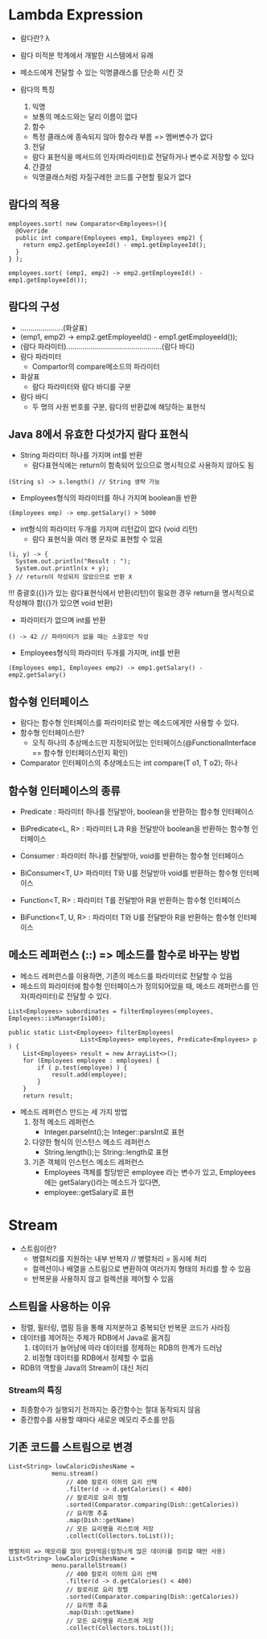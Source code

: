 # Lambda Expression
- 람다란? λ
 - 람다 미적분 학계에서 개발한 시스템에서 유래
 - 메소드에게 전달할 수 있는 익명클래스를 단순화 시킨 것

- 람다의 특징
  1. 익명
    - 보통의 메소드와는 달리 이름이 없다
  2. 함수
    - 특정 클래스에 종속되지 않아 함수라 부름 => 멤버변수가 없다
  3. 전달
    - 람다 표현식을 메서드의 인자(파라미터)로 전달하거나 변수로 저장할 수 있다
  4. 간결성
    - 익명클래스처럼 자질구레한 코드를 구현할 필요가 없다

## 람다의 적용
```
employees.sort( new Comparator<Employees>(){
  @Override
  public int compare(Employees emp1, Employees emp2) {
    return emp2.getEmployeeId() - emp1.getEmployeeId();
  }
} );

employees.sort( (emp1, emp2) -> emp2.getEmployeeId() - emp1.getEmployeeId());
```

## 람다의 구성
- .....................(화살표)
- (emp1, emp2) -> emp2.getEmployeeId() - emp1.getEmployeeId());
- (람다 파라미터)...............................................(람다 바디)
- 람다 파라미터
  - Compartor의 compare메소드의 파라미터
- 화살표
  - 람다 파라미터와 람다 바디를 구분
- 람다 바디
  - 두 명의 사원 번호를 구분, 람다의 반환값에 해당하는 표현식
## Java 8에서 유효한 다섯가지 람다 표현식
- String 파라미터 하나를 가지며 int를 반환
  - 람다표현식에는 return이 함축되어 있으므로 명시적으로 사용하지 않아도 됨
```
(String s) -> s.length() // String 생략 가능
```

- Employees형식의 파라미터를 하나 가지며 boolean을 반환
```
(Employees emp) -> emp.getSalary() > 5000
```

- int형식의 파라미터 두개를 가지며 리턴값이 없다 (void 리턴)
  - 람다 표현식을 여러 행 문자로 표현할 수 있음
```
(i, y) -> {
  System.out.println("Result : ");
  System.out.println(x + y);
} // return이 작성되지 않았으므로 반환 X
```
!!! 중괄호({})가 있는 람다표현식에서 반환(리턴)이 필요한 경우 return을 명시적으로 작성해야 함({}가 있으면 void 반환)

- 파라미터가 없으며 int를 반환
```
() -> 42 // 파라미터가 없을 때는 소괄호만 작성
```

- Employees형식의 파라미터 두개를 가지며, int를 반환
```
(Employees emp1, Employees emp2) -> emp1.getSalary() - emp2.getSalary()
```

## 함수형 인터페이스
- 람다는 함수형 인터페이스를 파라미터로 받는 메소드에게만 사용할 수 있다.
- 함수형 인터페이스란?
  - 오직 하나의 추상메소드만 지정되어있는 인터페이스(@FunctionalInterface == 함수형 인터페이스인지 확인)
- Comparator 인터페이스의 추상메소드는 int compare(T o1, T o2); 하나
## 함수형 인터페이스의 종류
 - Predicate<T> : 파라미터 하나를 전달받아, boolean을 반환하는 함수형 인터페이스
 - BiPredicate<L, R> : 파라미터 L과 R을 전달받아 boolean을 반환하는 함수형 인터페이스

 - Consumer<T> : 파라미터 하나를 전달받아, void를 반환하는 함수형 인터페이스
 - BiConsumer<T, U> 파라미터 T와 U를 전달받아 void를 반환하는 함수형 인터페이스

 - Function<T, R> : 파라미터 T를 전달받아 R을 반환하는 함수형 인터페이스
 - BiFunction<T, U, R> : 파라미터 T와 U를 전달받아 R을 반환하는 함수형 인터페이스
## 메소드 레퍼런스 (::) => 메소드를 함수로 바꾸는 방법
- 메소드 레퍼런스를 이용하면, 기존의 메소드를 파라미터로 전달할 수 있음
- 메소드의 파라미터에 함수형 인터페이스가 정의되어있을 때, 메소드 레퍼런스를 인자(파라미터)로 전달할 수 있다.
```
List<Employees> subordinates = filterEmployees(employees, Employees::isManagerIs100);
```
```
public static List<Employees> filterEmployees(
                    List<Employees> employees, Predicate<Employees> p ) {
    List<Employees> result = new ArrayList<>();
    for (Employees employee : employees) {
        if ( p.test(employee) ) {
            result.add(employee);
        }
    } 
    return result;
```

- 메소드 레퍼런스 만드는 세 가지 방법
  1. 정적 메소드 레퍼런스
     - Integer.parseInt();는 Integer::parsInt로 표현
  2. 다양한 형식의 인스턴스 메소드 레퍼런스
     - String.length();는 String::length로 표현
  3. 기존 객체의 인스턴스 메소드 레퍼런스
     - Employees 객체를 할당받은 employee 라는 변수가 있고, Employees에는 getSalary()라는 메소드가 있다면,
     - employee::getSalary로 표현
# Stream
- 스트림이란?
  - 병렬처리를 지원하는 내부 반복자 // 병렬처리 = 동시에 처리
  - 컬렉션이나 배열을 스트림으로 변환하여 여러가지 형태의 처리를 할 수 있음
  - 반복문을 사용하지 않고 컬렉션을 제어할 수 있음
## 스트림을 사용하는 이유
- 정렬, 필터링, 맵핑 등을 통해 지저분하고 중복되던 반복문 코드가 사라짐
- 데이터를 제어하는 주체가 RDB에서 Java로 옮겨짐
  1. 데이터가 늘어남에 따라 데이터를 정제하는 RDB의 한계가 드러남
  2. 비정형 데이터를 RDB에서 정제할 수 없음
- RDB의 역할을 Java의 Stream이 대신 처리
### Stream의 특징
- 최종함수가 실행되기 전까지는 중간함수는 절대 동작되지 않음
- 중간함수를 사용할 때마다 새로운 메모리 주소를 만듬
## 기존 코드를 스트림으로 변경
```
List<String> lowCaloricDishesName = 
            menu.stream()
                // 400 칼로리 이하의 요리 선택
                .filter(d -> d.getCalories() < 400) 
                // 칼로리로 요리 정렬
                .sorted(Comparator.comparing(Dish::getCalories))
                // 요리명 추출
                .map(Dish::getName)
                // 모든 요리명을 리스트에 저장
                .collect(Collectors.toList());

병렬처리 => 메모리를 많이 잡아먹음(엄청나게 많은 데이터를 정리할 때만 사용)
List<String> lowCaloricDishesName = 
            menu.parallelStream()
                // 400 칼로리 이하의 요리 선택
                .filter(d -> d.getCalories() < 400) 
                // 칼로리로 요리 정렬
                .sorted(Comparator.comparing(Dish::getCalories))
                // 요리명 추출
                .map(Dish::getName)
                // 모든 요리명을 리스트에 저장
                .collect(Collectors.toList());
```

